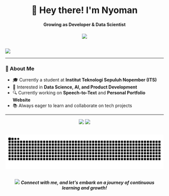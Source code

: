 <div id="header" align="center">
  <h1> 
    👋 Hey there! I'm Nyoman
  </h1>
  <h4 align="center">
    Growing as Developer & Data Scientist
  </h4>
</div>

<div align="center">
  <a href="https://u8views.com/github/nyomr"><img align="center" src="https://u8views.com/api/v1/github/profiles/99974514/views/day-week-month-total-count.svg"></a>
</div>

##
<img align="center" src="https://user-images.githubusercontent.com/22107794/139580686-887df369-edb8-4bc8-b607-4fbf6d7e4866.gif">

---

### 🚀 About Me  
- 🎓 Currently a student at **Institut Teknologi Sepuluh Nopember (ITS)**
- 🤖 Interested in **Data Science, AI, and Product Development**
- 🔍 Currently working on **Speech-to-Text** and **Personal Portfolio Website**
- 📚 Always eager to learn and collaborate on tech projects

---

<div id="content" align="center">
  <a href="https://github.com/nyomr"><img height="193px" src="https://github-readme-streak-stats.herokuapp.com/?user=nyomr&theme=gotham&hide_border=false)" /></a>
  <a href="https://github.com/nyomr"><img height="193px" src="https://github-readme-stats.vercel.app/api/top-langs/?username=nyomr&theme=gotham&show_icons=true&hide_border=false&layout=compact" /></a>
</div>
<div id="content-2" align="center">
  
</div>

##
![Snake animation](https://raw.githubusercontent.com/nyomr/nyomr/output/github-contribution-grid-snake-dark.svg)

##
<div id="footer" align="center">
<img src="https://user-images.githubusercontent.com/74038190/216120981-b9507c36-0e04-4469-8e27-c99271b45ba5.png" width="15"> <em><b>Connect with me, and let's embark on a journey of continuous learning and growth!</b></em>
</div>
